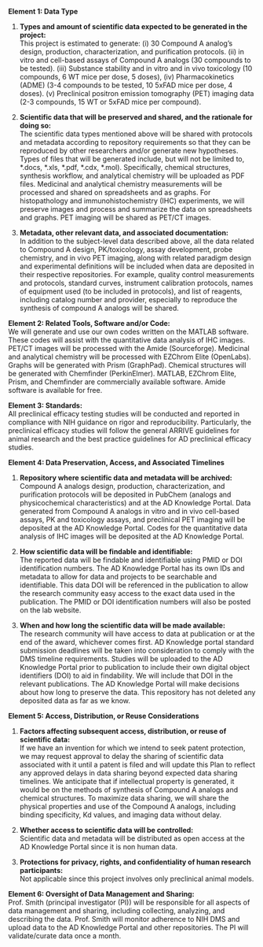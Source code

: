 **Element 1: Data Type**

1. **Types and amount of scientific data expected to be generated in the project:**   
   This project is estimated to generate: (i) 30 Compound A analog’s design, production, characterization, and purification protocols. (ii) in vitro and cell-based assays of Compound A analogs (30 compounds to be tested). (iii) Substance stability and in vitro and in vivo toxicology (10 compounds, 6 WT mice per dose, 5 doses), (iv) Pharmacokinetics (ADME) (3-4 compounds to be tested, 10 5xFAD mice per dose, 4 doses). (v) Preclinical positron emission tomography (PET) imaging data (2-3 compounds, 15 WT or 5xFAD mice per compound).

2. **Scientific data that will be preserved and shared, and the rationale for doing so:**  
   The scientific data types mentioned above will be shared with protocols and metadata according to 
repository requirements so that they can be reproduced by other researchers and/or generate new 
hypotheses. Types of files that will be generated include, but will not be limited to, *.docs, *.xls, *.pdf, *.cdx, *.mol). Specifically, chemical structures, synthesis workflow, and analytical chemistry will be uploaded as PDF files. Medicinal and analytical chemistry measurements will be processed and shared on 
spreadsheets and as graphs. For histopathology and immunohistochemistry (IHC) experiments, we will 
preserve images and process and summarize the data on spreadsheets and graphs. PET imaging will be 
shared as PET/CT images. 

3. **Metadata, other relevant data, and associated documentation:**   
   In addition to the subject-level data described above, all the data related to Compound A design, 
PK/toxicology, assay development, probe chemistry, and in vivo PET imaging, along with related paradigm 
design and experimental definitions will be included when data are deposited in their respective 
repositories. For example, quality control measurements and protocols, standard curves, instrument 
calibration protocols, names of equipment used (to be included in protocols), and list of reagents, including 
catalog number and provider, especially to reproduce the synthesis of compound A analogs will be shared. 

**Element 2: Related Tools, Software and/or Code:**  
We will generate and use our own codes written on the MATLAB software. These codes will assist with the 
quantitative data analysis of IHC images. PET/CT images will be processed with the Amide (Sourceforge). 
Medicinal and analytical chemistry will be processed with EZChrom Elite (OpenLabs). Graphs will be 
generated with Prism (GraphPad). Chemical structures will be generated with Chemfinder (PerkinElmer). 
MATLAB, EZChrom Elite, Prism, and Chemfinder are commercially available software. Amide software is 
available for free.

**Element 3: Standards:**  
All preclinical efficacy testing studies will be conducted and reported in compliance with NIH guidance on 
rigor and reproducibility. Particularly, the preclinical efficacy studies will follow the general ARRIVE 
guidelines for animal research and the best practice guidelines for AD preclinical efficacy studies. 

**Element 4: Data Preservation, Access, and Associated Timelines**

1. **Repository where scientific data and metadata will be archived:**   
   Compound A analogs design, production, characterization, and purification protocols will be deposited in 
PubChem (analogs and physicochemical characteristics) and at the AD Knowledge Portal. Data generated 
from Compound A analogs in vitro and in vivo cell-based assays, PK and toxicology assays, and preclinical 
PET imaging will be deposited at the AD Knowledge Portal. Codes for the quantitative data analysis of IHC 
images will be deposited at the AD Knowledge Portal. 

2. **How scientific data will be findable and identifiable:**   
   The reported data will be findable and identifiable using PMID or DOI identification numbers. The AD 
Knowledge Portal has its own IDs and metadata to allow for data and projects to be searchable and 
identifiable. This data DOI will be referenced in the publication to allow the research community easy 
access to the exact data used in the publication. The PMID or DOI identification numbers will also be 
posted on the lab website.

3. **When and how long the scientific data will be made available:**   
   The research community will have access to data at publication or at the end of the award, whichever 
comes first. AD Knowledge portal standard submission deadlines will be taken into consideration to comply 
with the DMS timeline requirements. Studies will be uploaded to the AD Knowledge Portal prior to 
publication to include their own digital object identifiers (DOI) to aid in findability. We will include that DOI in 
the relevant publications. The AD Knowledge Portal will make decisions about how long to preserve the 
data. This repository has not deleted any deposited data as far as we know.

**Element 5: Access, Distribution, or Reuse Considerations**

1. **Factors affecting subsequent access, distribution, or reuse of scientific data:**  
  If we have an invention for which we intend to seek patent protection, we may request approval to delay 
the sharing of scientific data associated with it until a patent is filed and will update this Plan to reflect any 
approved delays in data sharing beyond expected data sharing timelines. We anticipate that if intellectual 
property is generated, it would be on the methods of synthesis of Compound A analogs and chemical 
structures. To maximize data sharing, we will share the physical properties and use of the Compound A 
analogs, including binding specificity, Kd values, and imaging data without delay. 

2. **Whether access to scientific data will be controlled:**  
   Scientific data and metadata will be distributed as open access at the AD Knowledge Portal since it is non human data.

3. **Protections for privacy, rights, and confidentiality of human research participants:**   
  Not applicable since this project involves only preclinical animal models.

**Element 6: Oversight of Data Management and Sharing:**  
Prof. Smith (principal investigator (PI)) will be responsible for all aspects of data management and sharing, including collecting, analyzing, and describing the data. Prof. Smith will monitor adherence to NIH DMS and upload data to the AD Knowledge Portal and other repositories. The PI will validate/curate data once a month.